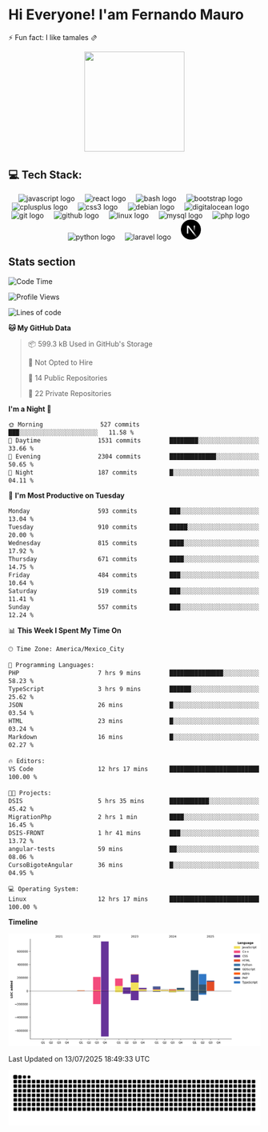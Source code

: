 <h1>Hi Everyone! I'am Fernando Mauro </h1>
<p>⚡ Fun fact: I like tamales 🫔</p>

<div align="center">
  <img height="200" width="200" src="https://c.tenor.com/D9bWSaEUuwoAAAAC/tenor.gif"  />
</div>

## 💻 Tech Stack:
<div align="center">
  <img src="https://cdn.jsdelivr.net/gh/devicons/devicon/icons/javascript/javascript-original.svg" height="40" width="40" alt="javascript logo"  />
  <img width="12" />
  <img src="https://cdn.jsdelivr.net/gh/devicons/devicon/icons/react/react-original.svg" height="40" width="40" alt="react logo"  />
  <img width="12" />
  <img src="https://cdn.jsdelivr.net/gh/devicons/devicon/icons/bash/bash-original.svg" height="40" width="40" alt="bash logo"  />
  <img width="12" />
  <img src="https://cdn.jsdelivr.net/gh/devicons/devicon/icons/bootstrap/bootstrap-original.svg" height="40" width="40" alt="bootstrap logo"  />
  <img width="12" />
  <img src="https://cdn.jsdelivr.net/gh/devicons/devicon/icons/cplusplus/cplusplus-original.svg" height="40" width="40" alt="cplusplus logo"  />
  <img width="12" />
  <img src="https://cdn.jsdelivr.net/gh/devicons/devicon/icons/css3/css3-original.svg" height="40" width="40" alt="css3 logo"  />
  <img width="12" />
  <img src="https://cdn.jsdelivr.net/gh/devicons/devicon/icons/debian/debian-original.svg" height="40" width="40" alt="debian logo"  />
  <img width="12" />
  <img src="https://cdn.jsdelivr.net/gh/devicons/devicon/icons/digitalocean/digitalocean-original.svg" height="40" width="40" alt="digitalocean logo"  />
  <img width="12" />
  <img src="https://cdn.jsdelivr.net/gh/devicons/devicon/icons/git/git-original.svg" height="40" width="40" alt="git logo"  />
  <img width="12" />
  <img src="https://cdn.jsdelivr.net/gh/devicons/devicon/icons/github/github-original.svg" height="40" width="40" alt="github logo"  />
  <img width="12" />
  <img src="https://cdn.jsdelivr.net/gh/devicons/devicon/icons/linux/linux-original.svg" height="40" width="40" alt="linux logo"  />
  <img width="12" />
  <img src="https://cdn.jsdelivr.net/gh/devicons/devicon/icons/mysql/mysql-original.svg" height="40" width="40" alt="mysql logo"  />
  <img width="12" />
  <img src="https://cdn.jsdelivr.net/gh/devicons/devicon/icons/php/php-original.svg" height="40" width="40" alt="php logo"  />
  <img width="12" />
  <img src="https://cdn.jsdelivr.net/gh/devicons/devicon/icons/python/python-original.svg" height="40" width="40" alt="python logo"  />
  <img width="12" />
  <img src="https://upload.wikimedia.org/wikipedia/commons/thumb/9/9a/Laravel.svg/50px-Laravel.svg.png" height="40" width="40" alt="laravel logo"  />
  <img width="12" />
  <img src="https://raw.githubusercontent.com/devicons/devicon/ca28c779441053191ff11710fe24a9e6c23690d6/icons/nextjs/nextjs-original.svg" height="40" width="40" alt="Next js logo"  />
</div>

## Stats section
<!--START_SECTION:waka-->
![Code Time](http://img.shields.io/badge/Code%20Time-1%2C400%20hrs%2038%20mins-blue)

![Profile Views](http://img.shields.io/badge/Profile%20Views-0-blue)

![Lines of code](https://img.shields.io/badge/From%20Hello%20World%20I%27ve%20Written-2.4%20million%20lines%20of%20code-blue)

**🐱 My GitHub Data** 

> 📦 599.3 kB Used in GitHub's Storage 
 > 
> 🚫 Not Opted to Hire
 > 
> 📜 14 Public Repositories 
 > 
> 🔑 22 Private Repositories 
 > 
**I'm a Night 🦉** 

```text
🌞 Morning                527 commits         ███░░░░░░░░░░░░░░░░░░░░░░   11.58 % 
🌆 Daytime                1531 commits        ████████░░░░░░░░░░░░░░░░░   33.66 % 
🌃 Evening                2304 commits        █████████████░░░░░░░░░░░░   50.65 % 
🌙 Night                  187 commits         █░░░░░░░░░░░░░░░░░░░░░░░░   04.11 % 
```
📅 **I'm Most Productive on Tuesday** 

```text
Monday                   593 commits         ███░░░░░░░░░░░░░░░░░░░░░░   13.04 % 
Tuesday                  910 commits         █████░░░░░░░░░░░░░░░░░░░░   20.00 % 
Wednesday                815 commits         ████░░░░░░░░░░░░░░░░░░░░░   17.92 % 
Thursday                 671 commits         ████░░░░░░░░░░░░░░░░░░░░░   14.75 % 
Friday                   484 commits         ███░░░░░░░░░░░░░░░░░░░░░░   10.64 % 
Saturday                 519 commits         ███░░░░░░░░░░░░░░░░░░░░░░   11.41 % 
Sunday                   557 commits         ███░░░░░░░░░░░░░░░░░░░░░░   12.24 % 
```


📊 **This Week I Spent My Time On** 

```text
🕑︎ Time Zone: America/Mexico_City

💬 Programming Languages: 
PHP                      7 hrs 9 mins        ███████████████░░░░░░░░░░   58.23 % 
TypeScript               3 hrs 9 mins        ██████░░░░░░░░░░░░░░░░░░░   25.62 % 
JSON                     26 mins             █░░░░░░░░░░░░░░░░░░░░░░░░   03.54 % 
HTML                     23 mins             █░░░░░░░░░░░░░░░░░░░░░░░░   03.24 % 
Markdown                 16 mins             █░░░░░░░░░░░░░░░░░░░░░░░░   02.27 % 

🔥 Editors: 
VS Code                  12 hrs 17 mins      █████████████████████████   100.00 % 

🐱‍💻 Projects: 
DSIS                     5 hrs 35 mins       ███████████░░░░░░░░░░░░░░   45.42 % 
MigrationPhp             2 hrs 1 min         ████░░░░░░░░░░░░░░░░░░░░░   16.45 % 
DSIS-FRONT               1 hr 41 mins        ███░░░░░░░░░░░░░░░░░░░░░░   13.72 % 
angular-tests            59 mins             ██░░░░░░░░░░░░░░░░░░░░░░░   08.06 % 
CursoBigoteAngular       36 mins             █░░░░░░░░░░░░░░░░░░░░░░░░   04.95 % 

💻 Operating System: 
Linux                    12 hrs 17 mins      █████████████████████████   100.00 % 
```

**Timeline**

![Lines of Code chart](https://raw.githubusercontent.com/Fernando-Mauro/Fernando-Mauro/master/assets/bar_graph.png)


 Last Updated on 13/07/2025 18:49:33 UTC
<!--END_SECTION:waka-->

<img src="https://raw.githubusercontent.com/fernando-mauro/fernando-mauro/output/snake.svg" alt="Snake animation" />
